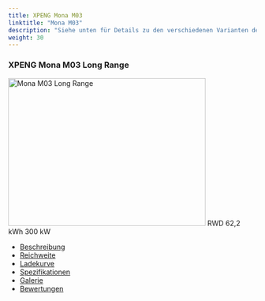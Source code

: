 ```yaml
---
title: XPENG Mona M03
linktitle: "Mona M03"
description: "Siehe unten für Details zu den verschiedenen Varianten des XPENG Mona M03"
weight: 30
---
```

<!-- markdownlint-disable MD033 -->
<!-- markdownlint-disable MD010 -->
<div class="container p-3 mb-4 bg-body-tertiary rounded border">
<h3>XPENG Mona M03 Long Range</h3>
	<div class="row">
		<div class="col col-12 col-md-6">
			<a href="mona_m03_long_range/"><img src="https://media.evkx.net/multimedia/models/xpeng/mona_m03/mona_m03_long_range/main_1_xst.jpg" class="img-fluid" width="400px" height="300px" alt="Mona M03 Long Range" ></a>
<i class="bi bi-record2-fill"></i> RWD <i class="bi bi-battery-full"></i> 62,2 kWh <i class="bi bi-ev-station"></i> 300 kW 
		</div>
		<div class="col col-12 col-md-6">
			<ul class="list-group list-group-flush">
				<li class="list-group-item list-group-item-action"><a href="mona_m03_long_range/" class="text-decoration-none text-black"><i class="bi-car-front"></i> Beschreibung</a></li>
				<li class="list-group-item list-group-item-action"><a href="mona_m03_long_range/rangeandconsumption/" class="text-decoration-none text-black" ><i class="bi-file-earmark-bar-graph"></i> Reichweite</a></li>
				<li class="list-group-item list-group-item-action"><a href="mona_m03_long_range/chargingcurve/" class="text-decoration-none text-black" ><i class="bi-battery-charging"></i> Ladekurve</a></li>
				<li class="list-group-item list-group-item-action"><a href="mona_m03_long_range/specifications/" class="text-decoration-none text-black" ><i class="bi-layout-text-sidebar-reverse"></i> Spezifikationen</a></li>
				<li class="list-group-item list-group-item-action"><a href="mona_m03_long_range/gallery/" class="text-decoration-none text-black" ><i class="bi-images"></i> Galerie</a></li>
				<li class="list-group-item list-group-item-action"><a href="mona_m03_long_range/reviews/" class="text-decoration-none text-black" ><i class="bi-person-video2"></i> Bewertungen</a></li>
			</ul>
		</div>
	</div>
</div>
